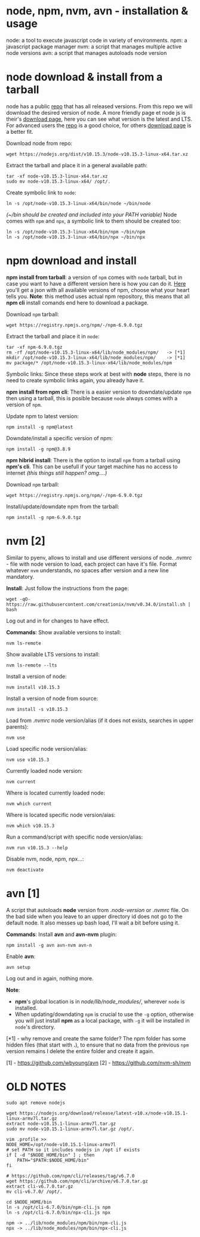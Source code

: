 node, npm, nvm, avn - installation & usage
==========================================
node: a tool to execute javascript code in variety of environments.
npm: a javascript package manager
nvm: a script that manages multiple active node versions
avn: a script that manages autoloads node version

node download & install from a tarball
======================================
node has a public [repo](https://nodejs.org/dist/) that has all released versions. From this repo we will download the desired version of node.
A more friendly page et node js is their's [download page](https://nodejs.org/es/download/), here you can see what version is the latest and LTS.
For advanced users the [repo](https://nodejs.org/dist/) is a good choice, for others [download page](https://nodejs.org/es/download/) is a better fit.

Download node from repo:
  ```
  wget https://nodejs.org/dist/v10.15.3/node-v10.15.3-linux-x64.tar.xz
  ```
Extract the tarball and place it in a general available path:
  ```
  tar -xf node-v10.15.3-linux-x64.tar.xz
  sudo mv node-v10.15.3-linux-x64/ /opt/.
  ```
Create symbolic link to `node`:
  ```
  ln -s /opt/node-v10.15.3-linux-x64/bin/node ~/bin/node
  ```
  _(~/bin should be created and included into your PATH variable)_
Node comes with `npm` and `npx`, a symbolic link to them should be created too:
  ```
  ln -s /opt/node-v10.15.3-linux-x64/bin/npm ~/bin/npm
  ln -s /opt/node-v10.15.3-linux-x64/bin/npx ~/bin/npx
  ```


npm download and install
========================
**npm install from tarball**:
a version of `npm` comes with `node` tarball, but in case you want to have a different version here is how you can do it.
[Here](https://registry.npmjs.org/npm/) you'll get a json with all available versions of npm, choose what your heart tells you.
**Note**: this method uses actual npm repository, this means that all **npm cli** install comands end here to download a package.

Download `npm` tarball:
  ```
  wget https://registry.npmjs.org/npm/-/npm-6.9.0.tgz
  ```
Extract the tarball and place it in `node`:
  ```
  tar -xf npm-6.9.0.tgz
  rm -rf /opt/node-v10.15.3-linux-x64/lib/node_modules/npm/   -> [*1]
  mkdir /opt/node-v10.15.3-linux-x64/lib/node_modules/npm/    -> [*1]
  mv package/* /opt/node-v10.15.3-linux-x64/lib/node_modules/npm
  ```
Symbolic links:
  Since these steps work at best with **node** steps, there is no need to create symbolic links again, you already have it.

**npm install from npm cli**:
There is a easier version to downdate/update `npm` then using a tarball, this is posible because `node` always comes with a version of `npm`.

Update npm to latest version:
  ```
  npm install -g npm@latest
  ```
Downdate/install a specific version of npm:
  ```
  npm install -g npm@3.8.9
  ```


**npm hibrid install**:
There is the option to install `npm` from a tarball using **npm's cli**. 
This can be usefull if your target machine has no access to internet _(this things still happen? omg....)_

Download `npm` tarball:
  ```
  wget https://registry.npmjs.org/npm/-/npm-6.9.0.tgz
  ```
Install/update/downdate npm from the tarball:
  ```
  npm install -g npm-6.9.0.tgz
  ```

nvm [2]
=======
Similar to pyenv, allows to install and use different versions of node.
_.nvmrc_ - file with node version to load, each project can have it's file. Format whatever `nvm` understands, no spaces after version and a new line mandatory.

**Install**:
Just follow the instructions from the page:
  ```
  wget -qO- https://raw.githubusercontent.com/creationix/nvm/v0.34.0/install.sh | bash
  ```
Log out and in for changes to have effect.

**Commands**:
Show available versions to install:
  ```
  nvm ls-remote
  ```
Show available LTS versions to install:
  ```
  nvm ls-remote --lts
  ```
Install a version of node:
  ```
  nvm install v10.15.3
  ```
Install a version of node from source:
  ```
  nvm install -s v10.15.3
  ```
Load from _.nvmrc_ node version/alias (if it does not exists, searches in upper parents):
  ```
  nvm use
  ```
Load specific node version/alias:
  ```
  nvm use v10.15.3
  ```
Currently loaded node version:
  ```
  nvm current
  ```
Where is located currently loaded node:
  ```
  nvm which current
  ```
Where is located specific node version/aias:
  ```
  nvm which v10.15.3
  ```
Run a command/script with specific node version/alias:
  ```
  nvm run v10.15.3 --help
  ```
Disable nvm, node, npm, npx...:
  ```
  nvm deactivate
  ```

avn [1]
=======
A script that autoloads **node** version from _.node-version_ or _.nvmrc_ file.
On the bad side when you leave to an upper directory id does not go to the default node.
It also messes up bash load, I'll wait a bit before using it.

**Commands**:
Install **avn** and **avn-nvm** plugin:
  ```
  npm install -g avn avn-nvm avn-n
  ```
Enable **avn**:
  ```
  avn setup
  ```
Log out and in again, nothing more.

**Note**:
- **npm**'s global location is in _node/lib/node_modules/_, wherever `node` is installed.
- When updating/downdating `npm` is crucial to use the `-g` option, otherwise you will just install **npm** as a local package, with `-g` it will be installed in `node`'s directory.

[*1] - why remove and create the same folder? The npm folder has some hidden files (that start with **.**), to ensure that no data from the previous `npm` version remains I delete the entire folder and create it again.

[1] - https://github.com/wbyoung/avn
[2] - https://github.com/nvm-sh/nvm

OLD NOTES
=========
```
sudo apt remove nodejs

wget https://nodejs.org/download/release/latest-v10.x/node-v10.15.1-linux-armv7l.tar.gz
extract node-v10.15.1-linux-armv7l.tar.gz
sudo mv node-v10.15.1-linux-armv7l.tar.gz /opt/.

vim .profile >> 
NODE_HOME=/opt/node-v10.15.1-linux-armv7l
# set PATH so it includes nodejs in /opt if exists
if [ -d "$NODE_HOME/bin" ] ; then
    PATH="$PATH:$NODE_HOME/bin"
fi

# https://github.com/npm/cli/releases/tag/v6.7.0
wget https://github.com/npm/cli/archive/v6.7.0.tar.gz
extract cli-v6.7.0.tar.gz
mv cli-v6.7.0/ /opt/.

cd $NODE_HOME/bin
ln -s /opt/cli-6.7.0/bin/npm-cli.js npm
ln -s /opt/cli-6.7.0/bin/npx-cli.js npx

npm -> ../lib/node_modules/npm/bin/npm-cli.js
npx -> ../lib/node_modules/npm/bin/npx-cli.js
```

